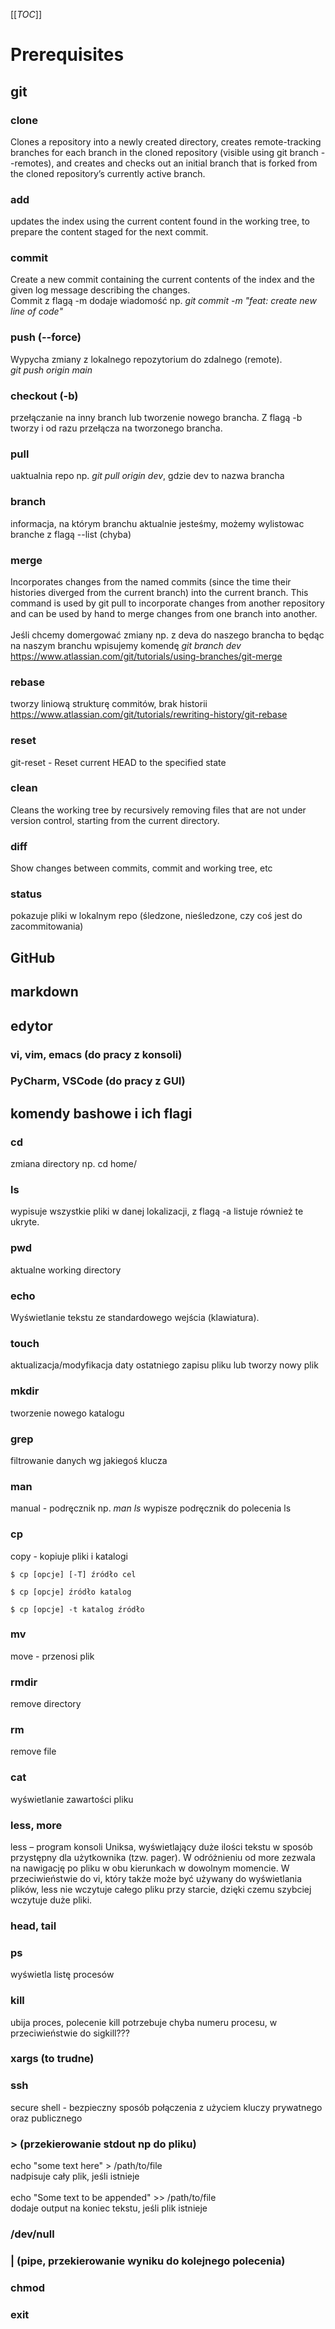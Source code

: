 [[_TOC_]]
# Prerequisites
## git
### clone
Clones a repository into a newly created directory, creates remote-tracking branches for each branch in the cloned repository (visible using git branch --remotes), and creates and checks out an initial branch that is forked from the cloned repository’s currently active branch.
### add
updates the index using the current content found in the working tree, to prepare the content staged for the next commit.
### commit
Create a new commit containing the current contents of the index and the given log message describing the changes. <br>
Commit z flagą -m dodaje wiadomość np. *git commit -m "feat: create new line of code"*
### push (--force)
Wypycha zmiany z lokalnego repozytorium do zdalnego (remote).<br>
*git push origin main*
### checkout (-b)
przełączanie na inny branch lub tworzenie nowego brancha. Z flagą -b tworzy i od razu przełącza na tworzonego brancha.
### pull
uaktualnia repo np. *git pull origin dev*, gdzie dev to nazwa brancha
### branch
informacja, na którym branchu aktualnie jesteśmy, możemy wylistowac branche z flagą --list (chyba)
### merge
Incorporates changes from the named commits (since the time their histories diverged from the current branch) into the current branch. This command is used by git pull to incorporate changes from another repository and can be used by hand to merge changes from one branch into another.<br><br>
Jeśli chcemy domergować zmiany np. z deva do naszego brancha to będąc na naszym branchu wpisujemy komendę *git branch dev*<br>
https://www.atlassian.com/git/tutorials/using-branches/git-merge
### rebase
tworzy liniową strukturę commitów, brak historii<br>
https://www.atlassian.com/git/tutorials/rewriting-history/git-rebase

### reset
git-reset - Reset current HEAD to the specified state
### clean
Cleans the working tree by recursively removing files that are not under version control, starting from the current directory.
### diff
Show changes between commits, commit and working tree, etc
### status
pokazuje pliki w lokalnym repo (śledzone, nieśledzone, czy coś jest do zacommitowania)
## GitHub
## markdown
## edytor
### vi, vim, emacs (do pracy z konsoli)
### PyCharm, VSCode (do pracy z GUI)
## komendy bashowe i ich flagi
### cd
zmiana directory np. cd home/
### ls
wypisuje wszystkie pliki w danej lokalizacji, z flagą -a listuje również te ukryte.
### pwd
aktualne working directory
### echo
Wyświetlanie tekstu ze standardowego wejścia (klawiatura).
### touch
aktualizacja/modyfikacja daty ostatniego zapisu pliku lub tworzy nowy plik 
### mkdir
tworzenie nowego katalogu
### grep
filtrowanie danych wg jakiegoś klucza
### man
manual - podręcznik np. *man ls* wypisze podręcznik do polecenia ls
### cp
copy - kopiuje pliki i katalogi<br>

    $ cp [opcje] [-T] źródło cel

    $ cp [opcje] źródło katalog

    $ cp [opcje] -t katalog źródło 
### mv
move - przenosi plik
### rmdir
remove directory
### rm
remove file
### cat
wyświetlanie zawartości pliku
### less, more
less – program konsoli Uniksa, wyświetlający duże ilości tekstu w sposób przystępny dla użytkownika (tzw. pager). W odróżnieniu od more zezwala na nawigację po pliku w obu kierunkach w dowolnym momencie. W przeciwieństwie do vi, który także może być używany do wyświetlania plików, less nie wczytuje całego pliku przy starcie, dzięki czemu szybciej wczytuje duże pliki. 
### head, tail
### ps
wyświetla listę procesów
### kill
ubija proces, polecenie kill potrzebuje chyba numeru procesu, w przeciwieństwie do sigkill???
### xargs (to trudne)
### ssh
secure shell - bezpieczny sposób połączenia z użyciem kluczy prywatnego oraz publicznego
### > (przekierowanie stdout np do pliku)
echo "some text here" > /path/to/file<br>nadpisuje cały plik, jeśli istnieje<br><br>
echo "Some text to be appended" >> /path/to/file<br>
dodaje output na koniec tekstu, jeśli plik istnieje
### /dev/null
### | (pipe, przekierowanie wyniku do kolejnego polecenia)
### chmod
### exit